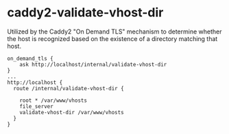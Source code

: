 # caddy2-validate-vhost-dir
Utilized by the Caddy2 "On Demand TLS" mechanism to determine whether the host is recognized based on the existence of a directory matching that host.

```
on_demand_tls {
    ask http://localhost/internal/validate-vhost-dir
}
...
http://localhost {
  route /internal/validate-vhost-dir {

    root * /var/www/vhosts
    file_server
    validate-vhost-dir /var/www/vhosts
  }
}

```


